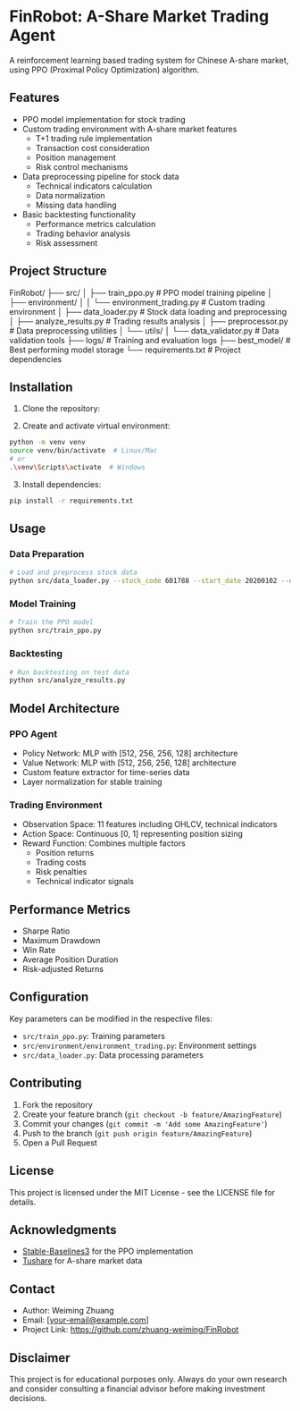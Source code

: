 # FinRobot: A-Share Market Trading Agent

A reinforcement learning based trading system for Chinese A-share market, using PPO (Proximal Policy Optimization) algorithm.

## Features
- PPO model implementation for stock trading
- Custom trading environment with A-share market features
  - T+1 trading rule implementation
  - Transaction cost consideration
  - Position management
  - Risk control mechanisms
- Data preprocessing pipeline for stock data
  - Technical indicators calculation
  - Data normalization
  - Missing data handling
- Basic backtesting functionality
  - Performance metrics calculation
  - Trading behavior analysis
  - Risk assessment

## Project Structure

FinRobot/
├── src/
│ ├── train_ppo.py # PPO model training pipeline
│ ├── environment/
│ │ └── environment_trading.py # Custom trading environment
│ ├── data_loader.py # Stock data loading and preprocessing
│ ├── analyze_results.py # Trading results analysis
│ ├── preprocessor.py # Data preprocessing utilities
│ └── utils/
│ └── data_validator.py # Data validation tools
├── logs/ # Training and evaluation logs
├── best_model/ # Best performing model storage
└── requirements.txt # Project dependencies

## Installation

1. Clone the repository:

2. Create and activate virtual environment:
```bash
python -m venv venv
source venv/bin/activate  # Linux/Mac
# or
.\venv\Scripts\activate  # Windows
```

3. Install dependencies:
```bash
pip install -r requirements.txt
```

## Usage

### Data Preparation
```bash
# Load and preprocess stock data
python src/data_loader.py --stock_code 601788 --start_date 20200102 --end_date 20231229
```

### Model Training
```bash
# Train the PPO model
python src/train_ppo.py
```

### Backtesting
```bash
# Run backtesting on test data
python src/analyze_results.py
```

## Model Architecture

### PPO Agent
- Policy Network: MLP with [512, 256, 256, 128] architecture
- Value Network: MLP with [512, 256, 256, 128] architecture
- Custom feature extractor for time-series data
- Layer normalization for stable training

### Trading Environment
- Observation Space: 11 features including OHLCV, technical indicators
- Action Space: Continuous [0, 1] representing position sizing
- Reward Function: Combines multiple factors
  - Position returns
  - Trading costs
  - Risk penalties
  - Technical indicator signals

## Performance Metrics
- Sharpe Ratio
- Maximum Drawdown
- Win Rate
- Average Position Duration
- Risk-adjusted Returns

## Configuration
Key parameters can be modified in the respective files:
- `src/train_ppo.py`: Training parameters
- `src/environment/environment_trading.py`: Environment settings
- `src/data_loader.py`: Data processing parameters

## Contributing
1. Fork the repository
2. Create your feature branch (`git checkout -b feature/AmazingFeature`)
3. Commit your changes (`git commit -m 'Add some AmazingFeature'`)
4. Push to the branch (`git push origin feature/AmazingFeature`)
5. Open a Pull Request

## License
This project is licensed under the MIT License - see the LICENSE file for details.

## Acknowledgments
- [Stable-Baselines3](https://github.com/DLR-RM/stable-baselines3) for the PPO implementation
- [Tushare](https://tushare.pro/) for A-share market data

## Contact
- Author: Weiming Zhuang
- Email: [your-email@example.com]
- Project Link: https://github.com/zhuang-weiming/FinRobot

## Disclaimer
This project is for educational purposes only. Always do your own research and consider consulting a financial advisor before making investment decisions.
